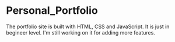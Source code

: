 # Personal_Portfolio

The portfolio site is built with HTML, CSS and JavaScript. It is just in begineer level. I'm still working on it for adding more features.

